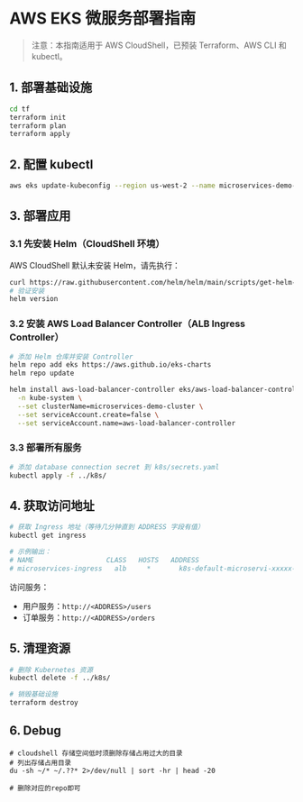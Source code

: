 # AWS EKS 微服务部署指南

> 注意：本指南适用于 AWS CloudShell，已预装 Terraform、AWS CLI 和 kubectl。

## 1. 部署基础设施

```bash
cd tf
terraform init
terraform plan
terraform apply
```

## 2. 配置 kubectl

```bash
aws eks update-kubeconfig --region us-west-2 --name microservices-demo-cluster
```

## 3. 部署应用

### 3.1 先安装 Helm（CloudShell 环境）

AWS CloudShell 默认未安装 Helm，请先执行：

```bash
curl https://raw.githubusercontent.com/helm/helm/main/scripts/get-helm-3 | bash
# 验证安装
helm version
```

### 3.2 安装 AWS Load Balancer Controller（ALB Ingress Controller）

```bash
# 添加 Helm 仓库并安装 Controller
helm repo add eks https://aws.github.io/eks-charts
helm repo update

helm install aws-load-balancer-controller eks/aws-load-balancer-controller \
  -n kube-system \
  --set clusterName=microservices-demo-cluster \
  --set serviceAccount.create=false \
  --set serviceAccount.name=aws-load-balancer-controller
```

### 3.3 部署所有服务

```bash
# 添加 database connection secret 到 k8s/secrets.yaml
kubectl apply -f ../k8s/
```

## 4. 获取访问地址

```bash
# 获取 Ingress 地址（等待几分钟直到 ADDRESS 字段有值）
kubectl get ingress

# 示例输出：
# NAME                  CLASS   HOSTS   ADDRESS                                                                 PORTS   AGE
# microservices-ingress   alb     *       k8s-default-microservi-xxxxx-xxxxx.us-west-2.elb.amazonaws.com   80      5m
```

访问服务：
- 用户服务：`http://<ADDRESS>/users`
- 订单服务：`http://<ADDRESS>/orders`

## 5. 清理资源

```bash
# 删除 Kubernetes 资源
kubectl delete -f ../k8s/

# 销毁基础设施
terraform destroy
``` 

## 6. Debug

```
# cloudshell 存储空间低时须删除存储占用过大的目录
# 列出存储占用目录
du -sh ~/* ~/.??* 2>/dev/null | sort -hr | head -20

# 删除对应的repo即可
```